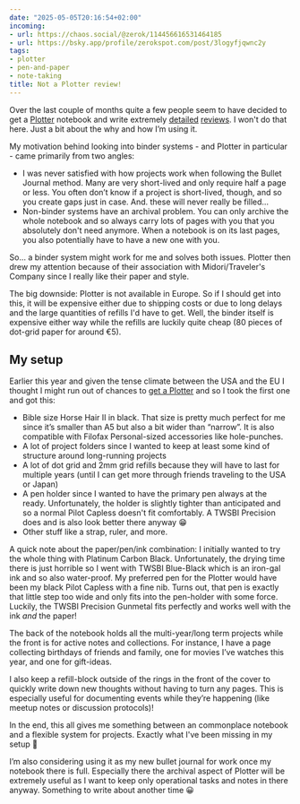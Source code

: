```yaml
---
date: "2025-05-05T20:16:54+02:00"
incoming:
- url: https://chaos.social/@zerok/114456616531464185
- url: https://bsky.app/profile/zerokspot.com/post/3logyfjqwnc2y
tags:
- plotter
- pen-and-paper
- note-taking
title: Not a Plotter review!
---
```


Over the last couple of months quite a few people seem to have decided to get a [Plotter](https://plotterusa.com) notebook and write extremely [detailed](https://fountainpenlove.com/reviews/plotter-review/) [reviews](https://arslan.io/2025/02/24/plotter-notebook-system/). I won't do that here. Just a bit about the why and how I’m using it.

My motivation behind looking into binder systems - and Plotter in particular - came primarily from two angles:

- I was never satisfied with how projects work when following the Bullet Journal method. Many are very short-lived and only require half a page or less. You often don’t know if a project is short-lived, though, and so you create gaps just in case. And. these will never really be filled…
- Non-binder systems have an archival problem. You can only archive the whole notebook and so always carry lots of pages with you that you absolutely don't need anymore. When a notebook is on its last pages, you also potentially have to have a new one with you.

So... a binder system might work for me and solves both issues. Plotter then drew my attention because of their association with Midori/Traveler's Company since I really like their paper and style.

The big downside: Plotter is not available in Europe. So if I should get into this, it will be expensive either due to shipping costs or due to long delays and the large quantities of refills I'd have to get. Well, the binder itself is expensive either way while the refills are luckily quite cheap (80 pieces of dot-grid paper for around €5).

## My setup

Earlier this year and given the tense climate between the USA and the EU I thought I might run out of chances to [get a Plotter](https://zerokspot.com/weblog/2025/03/09/finally-a-plotter/) and so I took the first one and got this:

- Bible size Horse Hair II in black. That size is pretty much perfect for me since it’s smaller than A5 but also a bit wider than “narrow”. It is also compatible with Filofax Personal-sized accessories like hole-punches.
- A lot of project folders since I wanted to keep at least some kind of structure around long-running projects 
- A lot of dot grid and 2mm grid refills because they will have to last for multiple years (until I can get more through friends traveling to the USA or Japan)
- A pen holder since I wanted to have the primary pen always at the ready. Unfortunately, the holder is slightly tighter than anticipated and so a normal Pilot Capless doesn't fit comfortably. A TWSBI Precision does and is also look better there anyway 😁
- Other stuff like a strap, ruler, and more.

A quick note about the paper/pen/ink combination: I initially wanted to try the whole thing with Platinum Carbon Black. Unfortunately, the drying time there is just horrible so I went with TWSBI Blue-Black which is an iron-gal ink and so also water-proof. My preferred pen for the Plotter would have been my black Pilot Capless with a fine nib. Turns out, that pen is exactly that little step too wide and only fits into the pen-holder with some force. Luckily, the TWSBI Precision Gunmetal fits perfectly and works well with the ink *and* the paper!

The back of the notebook holds all the multi-year/long term projects while the front is for active notes and collections. For instance, I have a page collecting birthdays of friends and family, one for movies I’ve watches this year, and one for gift-ideas.

I also keep a refill-block outside of the rings in the front of the cover to quickly write down new thoughts without having to turn any pages. This is especially useful for documenting events while they’re happening (like meetup notes or discussion protocols)!

In the end, this all gives me something between an commonplace notebook and a flexible system for projects. Exactly what I've been missing in my setup 🙂 

I’m also considering using it as my new bullet journal for work once my notebook there is full. Especially there the archival aspect of Plotter will be extremely useful as I want to keep only operational tasks and notes in there anyway. Something to write about another time 😀
